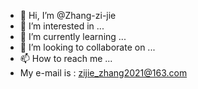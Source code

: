 - 👋 Hi, I’m @Zhang-zi-jie
- 👀 I’m interested in ...
- 🌱 I’m currently learning ...
- 💞️ I’m looking to collaborate on ...
- 📫 How to reach me ...
- My e-mail is :  zijie_zhang2021@163.com
<!---
Zhang-zi-jie/Zhang-zi-jie is a ✨ special ✨ repository because its `README.md` (this file) appears on your GitHub profile.
You can click the Preview link to take a look at your changes.
--->
